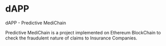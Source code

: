 # dAPP
dAPP - Predictive MediChain

Predictive MediChain is a project implemented on Ethereum BlockChain to check the fraudulent nature of claims to Insurance Companies.
